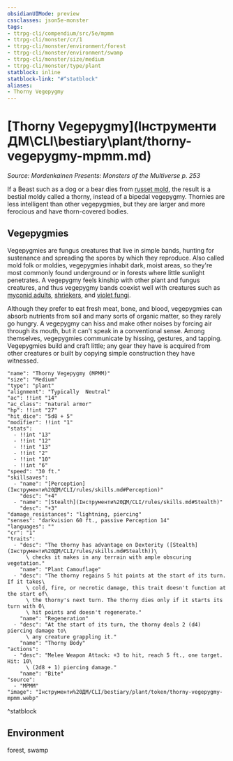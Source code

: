 ```yaml
---
obsidianUIMode: preview
cssclasses: json5e-monster
tags:
- ttrpg-cli/compendium/src/5e/mpmm
- ttrpg-cli/monster/cr/1
- ttrpg-cli/monster/environment/forest
- ttrpg-cli/monster/environment/swamp
- ttrpg-cli/monster/size/medium
- ttrpg-cli/monster/type/plant
statblock: inline
statblock-link: "#^statblock"
aliases:
- Thorny Vegepygmy
---
```

# [Thorny Vegepygmy](Інструменти ДМ\CLI\bestiary\plant/thorny-vegepygmy-mpmm.md)
*Source: Mordenkainen Presents: Monsters of the Multiverse p. 253*  

If a Beast such as a dog or a bear dies from [russet mold](Інструменти%20ДМ/CLI/traps-hazards/russet-mold-vgm.md), the result is a bestial moldy called a thorny, instead of a bipedal vegepygmy. Thornies are less intelligent than other vegepygmies, but they are larger and more ferocious and have thorn-covered bodies.

## Vegepygmies

Vegepygmies are fungus creatures that live in simple bands, hunting for sustenance and spreading the spores by which they reproduce. Also called mold folk or moldies, vegepygmies inhabit dark, moist areas, so they're most commonly found underground or in forests where little sunlight penetrates. A vegepygmy feels kinship with other plant and fungus creatures, and thus vegepygmy bands coexist well with creatures such as [myconid adults](Інструменти%20ДМ/CLI/bestiary/plant/myconid-adult-xmm.md), [shriekers](Інструменти%20ДМ/CLI/bestiary/plant/shrieker-fungus-xmm.md), and [violet fungi](Інструменти%20ДМ/CLI/bestiary/plant/violet-fungus-xmm.md).

Although they prefer to eat fresh meat, bone, and blood, vegepygmies can absorb nutrients from soil and many sorts of organic matter, so they rarely go hungry. A vegepygmy can hiss and make other noises by forcing air through its mouth, but it can't speak in a conventional sense. Among themselves, vegepygmies communicate by hissing, gestures, and tapping. Vegepygmies build and craft little; any gear they have is acquired from other creatures or built by copying simple construction they have witnessed.

```statblock
"name": "Thorny Vegepygmy (MPMM)"
"size": "Medium"
"type": "plant"
"alignment": "Typically  Neutral"
"ac": !!int "14"
"ac_class": "natural armor"
"hp": !!int "27"
"hit_dice": "5d8 + 5"
"modifier": !!int "1"
"stats":
  - !!int "13"
  - !!int "12"
  - !!int "13"
  - !!int "2"
  - !!int "10"
  - !!int "6"
"speed": "30 ft."
"skillsaves":
  - "name": "[Perception](Інструменти%20ДМ/CLI/rules/skills.md#Perception)"
    "desc": "+4"
  - "name": "[Stealth](Інструменти%20ДМ/CLI/rules/skills.md#Stealth)"
    "desc": "+3"
"damage_resistances": "lightning, piercing"
"senses": "darkvision 60 ft., passive Perception 14"
"languages": ""
"cr": "1"
"traits":
  - "desc": "The thorny has advantage on Dexterity ([Stealth](Інструменти%20ДМ/CLI/rules/skills.md#Stealth))\
      \ checks it makes in any terrain with ample obscuring vegetation."
    "name": "Plant Camouflage"
  - "desc": "The thorny regains 5 hit points at the start of its turn. If it takes\
      \ cold, fire, or necrotic damage, this trait doesn't function at the start of\
      \ the thorny's next turn. The thorny dies only if it starts its turn with 0\
      \ hit points and doesn't regenerate."
    "name": "Regeneration"
  - "desc": "At the start of its turn, the thorny deals 2 (d4) piercing damage to\
      \ any creature grappling it."
    "name": "Thorny Body"
"actions":
  - "desc": "Melee Weapon Attack: +3 to hit, reach 5 ft., one target. Hit: 10\
      \ (2d8 + 1) piercing damage."
    "name": "Bite"
"source":
  - "MPMM"
"image": "Інструменти%20ДМ/CLI/bestiary/plant/token/thorny-vegepygmy-mpmm.webp"
```
^statblock

## Environment

forest, swamp